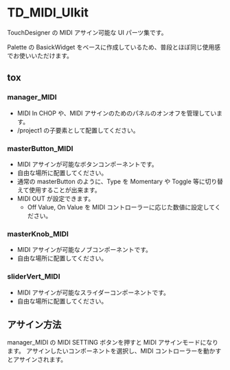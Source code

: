 # TD_MIDI_UIkit

TouchDesigner の MIDI アサイン可能な UI パーツ集です。

Palette の BasickWidget をベースに作成しているため、普段とほぼ同じ使用感でお使いいただけます。

## tox

### manager_MIDI

- MIDI In CHOP や、MIDI アサインのためのパネルのオンオフを管理しています。
- /project1 の子要素として配置してください。

### masterButton_MIDI

- MIDI アサインが可能なボタンコンポーネントです。
- 自由な場所に配置してください。
- 通常の masterButton のように、Type を Momentary や Toggle 等に切り替えて使用することが出来ます。
- MIDI OUT が設定できます。
  - Off Value, On Value を MIDI コントローラーに応じた数値に設定してください。

### masterKnob_MIDI

- MIDI アサインが可能なノブコンポーネントです。
- 自由な場所に配置してください。

### sliderVert_MIDI

- MIDI アサインが可能なスライダーコンポーネントです。
- 自由な場所に配置してください。

## アサイン方法

manager_MIDI の MIDI SETTING ボタンを押すと MIDI アサインモードになります。
アサインしたいコンポーネントを選択し、MIDI コントローラーを動かすとアサインされます。
